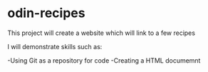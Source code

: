 # odin-recipes
This project will create a website which will link to a few recipes

I will demonstrate skills such as:

 -Using Git as a repository for code
 -Creating a HTML documemnt 